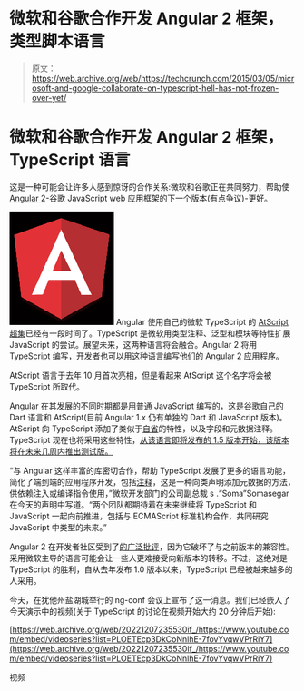 # 微软和谷歌合作开发 Angular 2 框架，类型脚本语言 

> 原文：<https://web.archive.org/web/https://techcrunch.com/2015/03/05/microsoft-and-google-collaborate-on-typescript-hell-has-not-frozen-over-yet/>

# 微软和谷歌合作开发 Angular 2 框架，TypeScript 语言

这是一种可能会让许多人感到惊讶的合作关系:微软和谷歌正在共同努力，帮助使[Angular 2](https://web.archive.org/web/20221207235530/https://angular.io/)-谷歌 JavaScript web 应用框架的下一个版本(有点争议)-更好。

![shield-large](img/75131fda09c016217b0108ac045692e4.png) Angular 使用自己的微软 TypeScript 的 [AtScript 超集](https://web.archive.org/web/20221207235530/http://sdtimes.com/atscript-googles-new-superset-javascript-runtime/)已经有一段时间了。TypeScript 是微软用类型注释、泛型和模块等特性扩展 JavaScript 的尝试。展望未来，这两种语言将会融合。Angular 2 将用 TypeScript 编写，开发者也可以用这种语言编写他们的 Angular 2 应用程序。

AtScript 语言于去年 10 月首次亮相，但是看起来 AtScript 这个名字将会被 TypeScript 所取代。

Angular 在其发展的不同时期都是用普通 JavaScript 编写的，这是谷歌自己的 Dart 语言和 AtScript(目前 Angular 1.x 仍有单独的 Dart 和 JavaScript 版本)。AtScript 向 TypeScript 添加了类似于[自省](https://web.archive.org/web/20221207235530/https://en.wikipedia.org/wiki/Type_introspection)的特性，以及字段和元数据注释。TypeScript 现在也将采用这些特性，[从该语言即将发布的 1.5 版本开始，该版本将在未来几周内推出测试版。](https://web.archive.org/web/20221207235530/http://blogs.msdn.com/b/typescript/archive/2015/03/05/angular-2-0-built-on-typescript.aspx)

“与 Angular 这样丰富的库密切合作，帮助 TypeScript 发展了更多的语言功能，简化了端到端的应用程序开发，包括[注释](https://web.archive.org/web/20221207235530/https://github.com/Microsoft/TypeScript/issues/1557)，这是一种向类声明添加元数据的方法，供依赖注入或编译指令使用，”微软开发部门的公司副总裁 s .“Soma”Somasegar 在今天的声明中写道。“两个团队都期待着在未来继续将 TypeScript 和 JavaScript 一起向前推进，包括与 ECMAScript 标准机构合作，共同研究 JavaScript 中类型的未来。”

Angular 2 在开发者社区受到了[的广泛批评](https://web.archive.org/web/20221207235530/https://medium.com/@mnemon1ck/why-you-should-not-use-angularjs-1df5ddf6fc99)，因为它破坏了与之前版本的兼容性。采用微软主导的语言可能会让一些人更难接受向新版本的转移。不过，这绝对是 TypeScript 的胜利，自从去年发布 1.0 版本以来，TypeScript 已经被越来越多的人采用。

今天，在犹他州盐湖城举行的 ng-conf 会议上宣布了这一消息。我们已经嵌入了今天演示中的视频(关于 TypeScript 的讨论在视频开始大约 20 分钟后开始):

[https://web.archive.org/web/20221207235530if_/https://www.youtube.com/embed/videoseries?list=PLOETEcp3DkCoNnlhE-7fovYvqwVPrRiY7](https://web.archive.org/web/20221207235530if_/https://www.youtube.com/embed/videoseries?list=PLOETEcp3DkCoNnlhE-7fovYvqwVPrRiY7)

视频